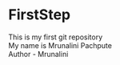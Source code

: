 # FirstStep
This is my first git repository<br>
My name is Mrunalini Pachpute <br>
Author - Mrunalini
